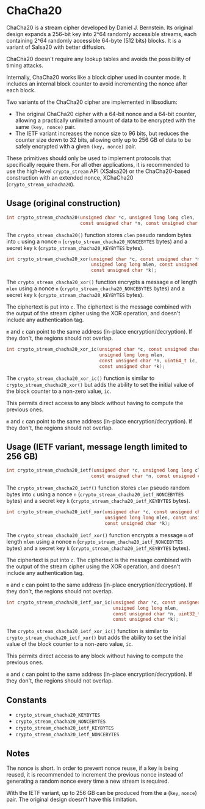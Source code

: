 # ChaCha20

ChaCha20 is a stream cipher developed by Daniel J. Bernstein. Its original
design expands a 256-bit key into 2^64 randomly accessible streams, each
containing 2^64 randomly accessible 64-byte (512 bits) blocks. It is a variant
of Salsa20 with better diffusion.

ChaCha20 doesn't require any lookup tables and avoids the possibility of timing
attacks.

Internally, ChaCha20 works like a block cipher used in counter mode. It includes
an internal block counter to avoid incrementing the nonce after each block.

Two variants of the ChaCha20 cipher are implemented in libsodium:

* The original ChaCha20 cipher with a 64-bit nonce and a 64-bit counter,
  allowing a practically unlimited amount of data to be encrypted with the same
  `(key, nonce)` pair.
* The IETF variant increases the nonce size to 96 bits, but reduces the counter
  size down to 32 bits, allowing only up to 256 GB of data to be safely
  encrypted with a given `(key, nonce)` pair.

These primitives should only be used to implement protocols that specifically
require them. For all other applications, it is recommended to use the
high-level `crypto_stream` API (XSalsa20) or the ChaCha20-based construction
with an extended nonce, XChaCha20 (`crypto_stream_xchacha20`).

## Usage (original construction)

```c
int crypto_stream_chacha20(unsigned char *c, unsigned long long clen,
                           const unsigned char *n, const unsigned char *k);
```

The `crypto_stream_chacha20()` function stores `clen` pseudo random bytes into
`c` using a nonce `n` (`crypto_stream_chacha20_NONCEBYTES` bytes) and a secret
key `k` (`crypto_stream_chacha20_KEYBYTES` bytes).

```c
int crypto_stream_chacha20_xor(unsigned char *c, const unsigned char *m,
                               unsigned long long mlen, const unsigned char *n,
                               const unsigned char *k);
```

The `crypto_stream_chacha20_xor()` function encrypts a message `m` of length
`mlen` using a nonce `n` (`crypto_stream_chacha20_NONCEBYTES` bytes) and a
secret key `k` (`crypto_stream_chacha20_KEYBYTES` bytes).

The ciphertext is put into `c`. The ciphertext is the message combined with the
output of the stream cipher using the XOR operation, and doesn't include any
authentication tag.

`m` and `c` can point to the same address (in-place encryption/decryption). If
they don't, the regions should not overlap.

```c
int crypto_stream_chacha20_xor_ic(unsigned char *c, const unsigned char *m,
                                  unsigned long long mlen,
                                  const unsigned char *n, uint64_t ic,
                                  const unsigned char *k);
```

The `crypto_stream_chacha20_xor_ic()` function is similar to
`crypto_stream_chacha20_xor()` but adds the ability to set the initial value of
the block counter to a non-zero value, `ic`.

This permits direct access to any block without having to compute the previous
ones.

`m` and `c` can point to the same address (in-place encryption/decryption). If
they don't, the regions should not overlap.

## Usage (IETF variant, message length limited to 256 GB)

```c
int crypto_stream_chacha20_ietf(unsigned char *c, unsigned long long clen,
                               const unsigned char *n, const unsigned char *k);
```

The `crypto_stream_chacha20_ietf()` function stores `clen` pseudo random bytes
into `c` using a nonce `n` (`crypto_stream_chacha20_ietf_NONCEBYTES` bytes) and
a secret key `k` (`crypto_stream_chacha20_ietf_KEYBYTES` bytes).

```c
int crypto_stream_chacha20_ietf_xor(unsigned char *c, const unsigned char *m,
                                    unsigned long long mlen, const unsigned char *n,
                                    const unsigned char *k);
```

The `crypto_stream_chacha20_ietf_xor()` function encrypts a message `m` of
length `mlen` using a nonce `n` (`crypto_stream_chacha20_ietf_NONCEBYTES` bytes)
and a secret key `k` (`crypto_stream_chacha20_ietf_KEYBYTES` bytes).

The ciphertext is put into `c`. The ciphertext is the message combined with the
output of the stream cipher using the XOR operation, and doesn't include any
authentication tag.

`m` and `c` can point to the same address (in-place encryption/decryption). If
they don't, the regions should not overlap.

```c
int crypto_stream_chacha20_ietf_xor_ic(unsigned char *c, const unsigned char *m,
                                       unsigned long long mlen,
                                       const unsigned char *n, uint32_t ic,
                                       const unsigned char *k);
```

The `crypto_stream_chacha20_ietf_xor_ic()` function is similar to
`crypto_stream_chacha20_ietf_xor()` but adds the ability to set the initial
value of the block counter to a non-zero value, `ic`.

This permits direct access to any block without having to compute the previous
ones.

`m` and `c` can point to the same address (in-place encryption/decryption). If
they don't, the regions should not overlap.

## Constants

* `crypto_stream_chacha20_KEYBYTES`
* `crypto_stream_chacha20_NONCEBYTES`
* `crypto_stream_chacha20_ietf_KEYBYTES`
* `crypto_stream_chacha20_ietf_NONCEBYTES`

## Notes

The nonce is short. In order to prevent nonce reuse, if a key is being reused,
it is recommended to increment the previous nonce instead of generating a random
nonce every time a new stream is required.

With the IETF variant, up to 256 GB can be produced from the a (`key`, `nonce`)
pair. The original design doesn't have this limitation.
